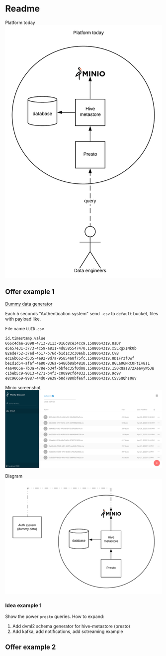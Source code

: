 # Readme
Platform today
![img](./platform/platform-april-2020.png)


## Offer example 1
[Dummy data generator](https://github.com/zhenik-poc/minio-gen-passtry)  

Each 5 seconds "Authentication system" send `.csv` to `default` bucket, files with payload like.  

File name `UUID.csv`
```
id,timestamp,value
666c4dae-2098-4713-8113-016c8ce34cc9,1588064319,8sDr
e5a57e31-3773-4c59-a811-4d8585547470,1588064319,x5LRgxINkOb
82ede752-37ed-4517-b76d-b1d1c3c30e6b,1588064319,CvB
ec16b662-d535-4e92-9d7a-95854a8f75fc,1588064319,8D1FrzfOwf
be1d1d54-afaf-4e80-836a-6486b8ab4810,1588064319,8GLa06NRCOFtIv8s1
4aa4065e-7b3a-478e-b34f-bbfec35f0d08,1588064319,150RQasB72XeavyW5JB
c1beb5c9-9013-4271-b4f3-c0099cfd4032,1588064319,9o9V
e8c96669-9987-44d0-9e39-b8d7880bfe6f,1588064319,CSvSQQhs0uV
```

Minio screenshot
![img](./example1/example_1_minio.png)

Diagram
![img](./example1/diagram_1.png)
### Idea example 1
Show the power `presto` queries.
How to expand:
1. Add dvml2 schema generator for hive-metastore (presto)
2. Add kafka, add notifications, add sctreaming example

 ## Offer example 2
 
